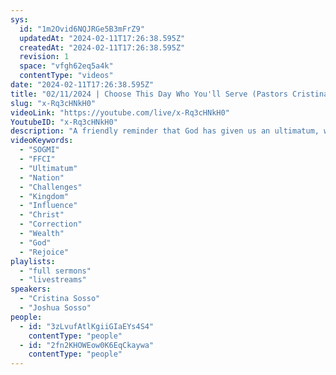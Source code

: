 ```yaml
---
sys:
  id: "1m2Ovid6NQJRGe5B3mFrZ9"
  updatedAt: "2024-02-11T17:26:38.595Z"
  createdAt: "2024-02-11T17:26:38.595Z"
  revision: 1
  space: "vfgh62eq5a4k"
  contentType: "videos"
date: "2024-02-11T17:26:38.595Z"
title: "02/11/2024 | Choose This Day Who You'll Serve (Pastors Cristina & Joshua  Sosso)"
slug: "x-Rq3cHNkH0"
videoLink: "https://youtube.com/live/x-Rq3cHNkH0"
YoutubeID: "x-Rq3cHNkH0"
description: "A friendly reminder that God has given us an ultimatum, we either choose Him or choose the world. Many of push His love by continuing to sin with the knowledge that if we ask He will forgive us. Those will reap what they have been sowing. Many if not all of us Christ followers are being corrected. Why? Because of the love that our Father has for us. If He did not care for us, He would not have corrected us. We should not be in this move of God for the gain of wealth and influence but to build the Kingdom Of God. Instead of boasting for status in the world system, we should be boasting on how much we have been gaining for the Kingdom. This is a wonderful time in this nation, our Father has said that the best is yet to come. Challenges will come, and all those who are being challenged, rejoice! Our Father does not get us out of challenges He wants us to overcome. For those of you who have no challenges, question your walk. Do not be like that Israelites who tried to push themselves into the promise land. God blesses those who are trustworthy but He does not owe us anything. Ask yourself when was the last time you were on fire for God? When was the last time that He was all that your can think about? This sermon was released at Freedom Fellowship Church International on February 11, 2024 by Pastor Cristina and Joshua Sosso\n"
videoKeywords:
  - "SOGMI"
  - "FFCI"
  - "Ultimatum"
  - "Nation"
  - "Challenges"
  - "Kingdom"
  - "Influence"
  - "Christ"
  - "Correction"
  - "Wealth"
  - "God"
  - "Rejoice"
playlists:
  - "full sermons"
  - "livestreams"
speakers:
  - "Cristina Sosso"
  - "Joshua Sosso"
people:
  - id: "3zLvufAtlKgiiGIaEYs4S4"
    contentType: "people"
  - id: "2fn2KHOWEow0K6EqCkaywa"
    contentType: "people"
---
```

